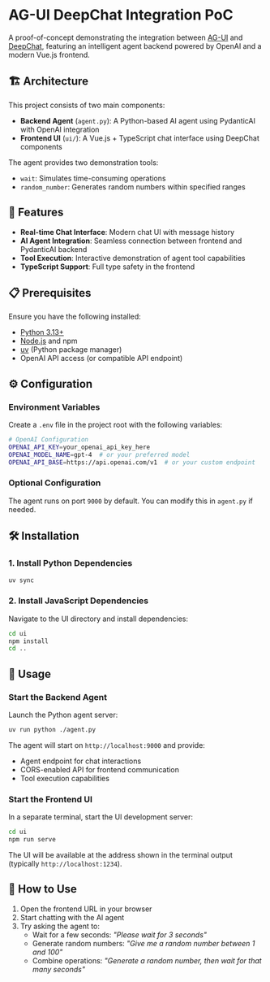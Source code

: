 # AG-UI DeepChat Integration PoC

A proof-of-concept demonstrating the integration between [AG-UI](https://github.com/pydantic/pydantic-ai) and [DeepChat](https://deepchat.dev/), featuring an intelligent agent backend powered by OpenAI and a modern Vue.js frontend.

## 🏗️ Architecture

This project consists of two main components:

- **Backend Agent** (`agent.py`): A Python-based AI agent using PydanticAI with OpenAI integration
- **Frontend UI** (`ui/`): A Vue.js + TypeScript chat interface using DeepChat components

The agent provides two demonstration tools:
- `wait`: Simulates time-consuming operations
- `random_number`: Generates random numbers within specified ranges

## 🚀 Features

- **Real-time Chat Interface**: Modern chat UI with message history
- **AI Agent Integration**: Seamless connection between frontend and PydanticAI backend
- **Tool Execution**: Interactive demonstration of agent tool capabilities
- **TypeScript Support**: Full type safety in the frontend

## 📋 Prerequisites

Ensure you have the following installed:

- [Python 3.13+](https://www.python.org/)
- [Node.js](https://nodejs.org/) and npm
- [uv](https://github.com/astral-sh/uv) (Python package manager)
- OpenAI API access (or compatible API endpoint)

## ⚙️ Configuration

### Environment Variables

Create a `.env` file in the project root with the following variables:

```bash
# OpenAI Configuration
OPENAI_API_KEY=your_openai_api_key_here
OPENAI_MODEL_NAME=gpt-4  # or your preferred model
OPENAI_API_BASE=https://api.openai.com/v1  # or your custom endpoint
```

### Optional Configuration

The agent runs on port `9000` by default. You can modify this in `agent.py` if needed.

## 🛠️ Installation

### 1. Install Python Dependencies

```bash
uv sync
```

### 2. Install JavaScript Dependencies

Navigate to the UI directory and install dependencies:

```bash
cd ui
npm install
cd ..
```

## 🚀 Usage

### Start the Backend Agent

Launch the Python agent server:

```bash
uv run python ./agent.py
```

The agent will start on `http://localhost:9000` and provide:
- Agent endpoint for chat interactions
- CORS-enabled API for frontend communication
- Tool execution capabilities

### Start the Frontend UI

In a separate terminal, start the UI development server:

```bash
cd ui
npm run serve
```

The UI will be available at the address shown in the terminal output (typically `http://localhost:1234`).

## 🎯 How to Use

1. Open the frontend URL in your browser
2. Start chatting with the AI agent
3. Try asking the agent to:
   - Wait for a few seconds: *"Please wait for 3 seconds"*
   - Generate random numbers: *"Give me a random number between 1 and 100"*
   - Combine operations: *"Generate a random number, then wait for that many seconds"*

